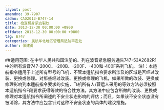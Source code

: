 ```yaml
---
layout: post
amendno: 39-7907
cadno: CAD2013-B747-14
title: 检查机身蒙皮裂纹
date: 2013-12-30 00:00:00 +0800
effdate: 2013-12-30 00:00:00 +0800
tag: B747
categories: 民航华北地区管理局适航审定处
author: 张建勇
---
```


##适用范围:
在中华人民共和国注册的、列在波音紧急服务通告747-53A2682R1中的所有波音747-200C、-200B、-200F、-400和-400F系列飞机。
注1：本适航指令适用于上述所有型号的飞机，不管本适航指令要求所涉及的区域是否经过改装、更换或修理。对那些经过改装、更换或修理的飞机，如果所做的改装、更换或修理影响到本适航指令要求的实施，飞机所有人/营运人采用的等效方法必须按照本适航指令F段要求获得等效的符合性方法。其方法中应包含所做的改装、更换或修理对本适航指令所阐述的不安全状态影响的评估；而且，如果该不安全状态没有被消除，其方法中应包含针对这种不安全状态的具体的建议措施。

